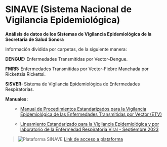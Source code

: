 # SINAVE (Sistema Nacional de Vigilancia Epidemiológica)
**Análisis de datos de los Sistemas de Vigilancia Epidemiológica de la Secretaría de Salud Sonora**

Información dividida por carpetas, de la siguiente manera:

**DENGUE:** Enfermedades Transmitidas por Vector-Dengue.  

**FMRR:** Enfermedades Transmitidas por Vector-Fiebre Manchada por Rickettsia Rickettsi.  

**SISVER:** Sistema de Vigilancia Epidemiológica de Enfermedades Respiratorias.  



**Manuales:**  
<ul>

* [Manual de Procedimientos Estandarizados para la Vigilancia Epidemiológica de las Enfermedades Transmitidas por Vector (ETV)](https://epidemiologia.salud.gob.mx/gobmx/salud/documentos/manuales/36_Manual_ETV.pdf)

* [Lineamiento Estandarizado para la Vigilancia Epidemiológica y por laboratorio de la Enfermedad Respiratoria Viral - Septiembre 2023](https://www.gob.mx/cms/uploads/attachment/file/636504/Lineamiento_Estandarizado_Para_La_Vigilancia_Epidemiol_gica_Y_Por_Laboratorio_De_La_Enfermedad_Respiratoria_Viral_-_Septiembre_2023.pdf)

</ul>






> ![Plataforma SINAVE](https://www.sinave.gob.mx/imagenes4t/imagen10_.png)
> [Link de acceso a plataforma](https://www.sinave.gob.mx) 

